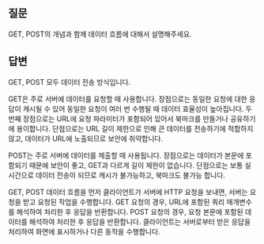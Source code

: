 ## 질문
GET, POST의 개념과 함께 데이터 흐름에 대해서 설명해주세요.

## 답변
GET, POST 모두 데이터 전송 방식입니다.

GET은 주로 서버에 데이터를 요청할 때 사용합니다.
장점으로는 동일한 요청에 대한 응답이 캐시될 수 있어 동일한 요청이 여러 번 수행될 때 데이터 효율성이 높아집니다.
두 번째 장점으로는 URL에 요청 파라미터가 포함되어 있어서 북마크를 만들거나 공유하기에 용이합니다.
단점으로는 URL 길이 제한으로 인해 큰 데이터를 전송하기에 적합하지 않고, 데이터가 URL에 노출되므로 보안에 취약합니다.

POST는 주로 서버에 데이터를 제출할 때 사용됩니다.
장점으로는 데이터가 본문에 포함되기 때문에 보안이 좋고, GET과 다르게 길이 제한이 없습니다.
단점으로는 보통 실시간으로 데이터 전송이 되므로 캐시가 불가능하고, 북마크도 불가능 합니다.

GET, POST 데이터 흐름을 먼저 클라이언트가 서버에 HTTP 요청을 보내면, 서버는 요청을 받고 요청된 작업을 수행합니다.
GET 요청의 경우, URL에 포함된 쿼리 매개변수를 해석하여 처리한 후 응답을 반환합니다.
POST 요청의 경우, 요청 본문에 포함된 데이터를 해석하여 처리한 후 응답을 반환합니다.
클라이언트는 서버로부터 받은 응답을 처리하여 화면에 표시하거나 다른 동작을 수행합니다.